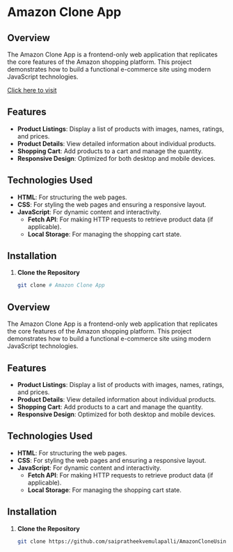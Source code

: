 # Amazon Clone App

## Overview

The Amazon Clone App is a frontend-only web application that replicates the core features of the Amazon shopping platform. This project demonstrates how to build a functional e-commerce site using modern JavaScript technologies.


[Click here to visit](https://saipratheekvemulapalli.github.io/AmazonCloneUsingJavaScript/)


## Features

- **Product Listings**: Display a list of products with images, names, ratings, and prices.
- **Product Details**: View detailed information about individual products.
- **Shopping Cart**: Add products to a cart and manage the quantity.
- **Responsive Design**: Optimized for both desktop and mobile devices.

## Technologies Used

- **HTML**: For structuring the web pages.
- **CSS**: For styling the web pages and ensuring a responsive layout.
- **JavaScript**: For dynamic content and interactivity.
  - **Fetch API**: For making HTTP requests to retrieve product data (if applicable).
  - **Local Storage**: For managing the shopping cart state.

## Installation

1. **Clone the Repository**

   ```bash
   git clone # Amazon Clone App

## Overview

The Amazon Clone App is a frontend-only web application that replicates the core features of the Amazon shopping platform. This project demonstrates how to build a functional e-commerce site using modern JavaScript technologies.

## Features

- **Product Listings**: Display a list of products with images, names, ratings, and prices.
- **Product Details**: View detailed information about individual products.
- **Shopping Cart**: Add products to a cart and manage the quantity.
- **Responsive Design**: Optimized for both desktop and mobile devices.

## Technologies Used

- **HTML**: For structuring the web pages.
- **CSS**: For styling the web pages and ensuring a responsive layout.
- **JavaScript**: For dynamic content and interactivity.
  - **Fetch API**: For making HTTP requests to retrieve product data (if applicable).
  - **Local Storage**: For managing the shopping cart state.

## Installation

1. **Clone the Repository**

   ```bash
   git clone https://github.com/saipratheekvemulapalli/AmazonCloneUsingJavaScript.git

